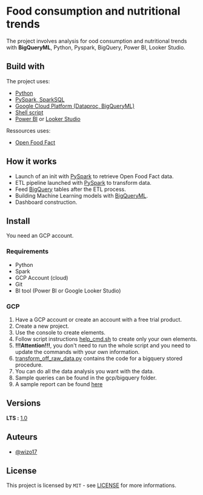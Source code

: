 # Food consumption and nutritional trends

The project involves analysis for ood consumption and nutritional trends with **BigQueryML**, Python, Pyspark, BigQuery, Power BI, Looker Studio.



## Build with

The project uses:
* [Python](https://www.python.org/)
* [PySpark, SparkSQL](https://spark.apache.org/docs/latest/api/python/index.html)
* [Google Cloud Platform (Dataproc, BigQueryML)](https://cloud.google.com/?hl=fr)
* [Shell script](https://www.shellscript.sh/)
* [Power BI](https://www.microsoft.com/fr-fr/power-platform/products/power-bi) or [Looker Studio](https://lookerstudio.google.com/)

Ressources uses:
* [Open Food Fact](https://fr.openfoodfacts.org/data)



## How it works
* Launch of an init with <u>PySpark</u> to retrieve Open Food Fact data.
* ETL pipeline launched with <u>PySpark</u> to transform data.
* Feed <u>BigQuery</u> tables after the ETL process.
* Building Machine Learning models with <u>BigQueryML</u>.
* Dashboard construction.


## Install

You need an GCP account.

### Requirements

* Python
* Spark
* GCP Account (cloud)
* Git
* BI tool (Power BI or Google Looker Studio)


### GCP

1. Have a GCP account or create an account with a free trial product.
2. Create a new project.
3. Use the console to create elements.
4. Follow script instructions [help_cmd.sh](gcp/help_cmd.sh) to create only your own elements.
5. **!!!Attention!!!**, you don't need to run the whole script and you need to update the commands with your own information.
6. [transform_off_raw_data.py](gcp/transform_off_raw_data.py) contains the code for a bigquery stored procedure.
7. You can do all the data analysis you want with the data.
8. Sample queries can be found in the gcp/bigquery folder.
9. A sample report can be found [here](gcp/report/Analysis_food_sample.pdf)


## Versions
**LTS :** [1.0](https://github.com/Wizo17/food_consumption_trends.git)

## Auteurs
* [@wizo17](https://github.com/Wizo17)

## License
This project is licensed by  ``MIT`` - see [LICENSE](LICENSE) for more informations.

